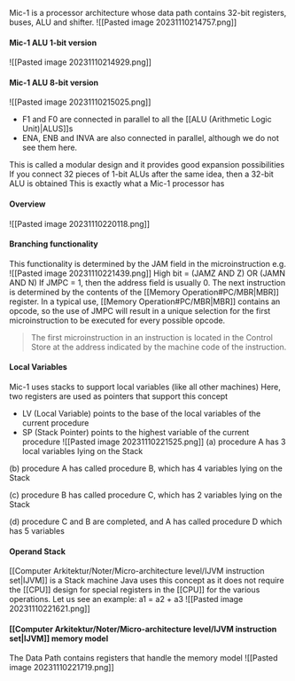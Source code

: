 Mic-1 is a processor architecture whose
data path contains 32-bit registers, buses,
ALU and shifter.
![[Pasted image 20231110214757.png]]

#### Mic-1 ALU 1-bit version
![[Pasted image 20231110214929.png]]

#### Mic-1 ALU 8-bit version
![[Pasted image 20231110215025.png]]
* F1 and F0 are connected in parallel to all the [[ALU (Arithmetic Logic Unit)|ALUS]]s
* ENA, ENB and INVA are also connected in parallel, although we do not see them here.

This is called a modular design and it provides good expansion possibilities If you connect 32 pieces of 1-bit ALUs after the same idea, then a 32-bit ALU is obtained This is exactly what a Mic-1 processor has

#### Overview
![[Pasted image 20231110220118.png]]

#### Branching functionality
This functionality is determined by the JAM field in the microinstruction e.g.
![[Pasted image 20231110221439.png]]
High bit = (JAMZ AND Z) OR (JAMN AND N)
If JMPC = 1, then the address field is usually 0. The next instruction is determined by the contents of the [[Memory Operation#PC/MBR|MBR]] register. In a typical use, [[Memory Operation#PC/MBR|MBR]] contains an opcode, so the use of JMPC will result in a unique selection for the first microinstruction to be executed for every possible opcode. 

>The first microinstruction in an instruction is located in the Control Store at the address indicated by the machine code of the instruction. 

#### Local Variables
Mic-1 uses stacks to support local variables (like all other machines)
Here, two registers are used as pointers that support this concept
* LV (Local Variable) points to the base of the local variables of the current procedure
* SP (Stack Pointer) points to the highest variable of the current procedure
![[Pasted image 20231110221525.png]]
(a) procedure A has 3 local variables lying on the Stack

(b) procedure A has called procedure B, which has 4 variables lying on the Stack

(c) procedure B has called procedure C, which has 2 variables lying on the Stack

(d) procedure C and B are completed, and A has called procedure D which has 5 variables

#### Operand Stack
[[Computer Arkitektur/Noter/Micro-architecture level/IJVM instruction set|IJVM]] is a Stack machine
Java uses this concept as it does not require the [[CPU]] design for special registers in the [[CPU]] for the various operations.
Let us see an example: a1 = a2 + a3
![[Pasted image 20231110221621.png]]

#### [[Computer Arkitektur/Noter/Micro-architecture level/IJVM instruction set|IJVM]] memory model
The Data Path contains registers that handle the memory model
![[Pasted image 20231110221719.png]]
